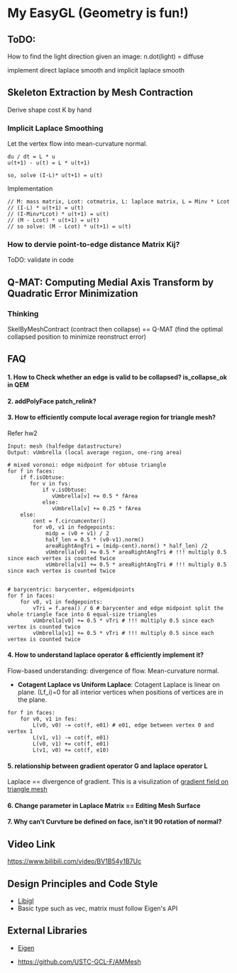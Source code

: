 # My EasyGL (Geometry is fun!)

## ToDO:
How to find the light direction given an image: n.dot(light) = diffuse

implement direct laplace smooth and implicit laplace smooth



## Skeleton Extraction by Mesh Contraction
Derive shape cost K by hand

### Implicit Laplace Smoothing
Let the vertex flow into mean-curvature normal.
```
du / dt = L * u
u(t+1) - u(t) = L * u(t+1)

so, solve (I-L)* u(t+1) = u(t)
```
Implementation
```
// M: mass matrix, Lcot: cotmatrix, L: laplace matrix, L = Minv * Lcot
// (I-L) * u(t+1) = u(t)
// (I-Minv*Lcot) * u(t+1) = u(t)
// (M - Lcot) * u(t+1) = u(t)
// so solve: (M - Lcot) * u(t+1) = u(t)
```
### How to dervie point-to-edge distance Matrix Kij?
ToDO: validate in code

## Q-MAT: Computing Medial Axis Transform by Quadratic Error Minimization

### Thinking
SkelByMeshContract (contract then collapse) == Q-MAT (find the optimal collapsed position to minimize reonstruct error)
## FAQ
#### 1. How to Check whether an edge is valid to be collapsed? is_collapse_ok in QEM

#### 2. addPolyFace patch_relink?

#### 3. How to efficiently compute local average region for triangle mesh?

Refer hw2
```
Input: mesh (halfedge datastructure)
Output: vUmbrella (local average region, one-ring area)

# mixed voronoi: edge midpoint for obtuse triangle
for f in faces:
    if f.isObtuse:
       for v in fvs:
           if v.isObtuse:
              vUmbrella[v] += 0.5 * fArea
           else:
              vUmbrella[v] += 0.25 * fArea
    else:
        cent = f.circumcenter()
        for v0, v1 in fedgepoints:
            midp = (v0 + v1) / 2
            half_len = 0.5 * (v0-v1).norm()
            areaRightAngTri = (midp-cent).norm() * half_len) /2
            vUmbrella[v0] += 0.5 * areaRightAngTri # !!! multiply 0.5 since each vertex is counted twice
            vUmbrella[v1] += 0.5 * areaRightAngTri # !!! multiply 0.5 since each vertex is counted twice
        

# barycentric: barycenter, edgemidpoints
for f in faces:
    for v0, v1 in fedgepoints:
        vTri = f.area() / 6 # barycenter and edge midpoint split the whole triangle face into 6 equal-size triangles
        vUmbrella[v0] += 0.5 * vTri # !!! multiply 0.5 since each vertex is counted twice
        vUmbrella[v1] += 0.5 * vTri # !!! multiply 0.5 since each vertex is counted twice
```

#### 4. How to understand laplace operator & efficiently implement it?
Flow-based understanding: divergence of flow. Mean-curvature normal.
* **Cotagent Laplace vs Uniform Laplace**: Cotagent Laplace is linear on plane.  (Lf_i)=0 for all interior vertices when positions of vertices are in the plane.

```
for f in faces:
    for v0, v1 in fes:
        L(v0, v0) -= cot(f, e01) # e01, edge between vertex 0 and vertex 1
        L(v1, v1) -= cot(f, e01)
        L(v0, v1) += cot(f, e01)
        L(v1, v0) += cot(f, e10)
```
#### 5. relationship between gradient operator G and laplace operator L
Laplace == divergence of gradient.
This is a visulization of [gradient field on triangle mesh](https://math.stackexchange.com/questions/3827267/gradient-descent-on-triangular-polyhedra-not-ml-how-to-prevent-jerks)

#### 6. Change parameter in Laplace Matrix == Editing Mesh Surface
#### 7. Why can't Curvture be defined on face, isn't it 90 rotation of normal?


## Video Link
https://www.bilibili.com/video/BV1B54y1B7Uc

## Design Principles and Code Style
* [Libigl](https://libigl.github.io/)
* Basic type such as vec, matrix must follow Eigen's API
## External Libraries

* [Eigen](http://eigen.tuxfamily.org/)

* https://github.com/USTC-GCL-F/AMMesh
